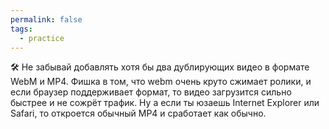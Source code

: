 ```yaml
---
permalink: false
tags:
  - practice
---
```



🛠 Не забывай добавлять хотя бы два дублирующих видео в формате WebM и MP4. Фишка в том, что webm очень круто сжимает ролики, и если браузер поддерживает формат, то видео загрузится сильно быстрее и не сожрёт трафик. Ну а если ты юзаешь Internet Explorer или Safari, то откроется обычный MP4 и сработает как обычно.
